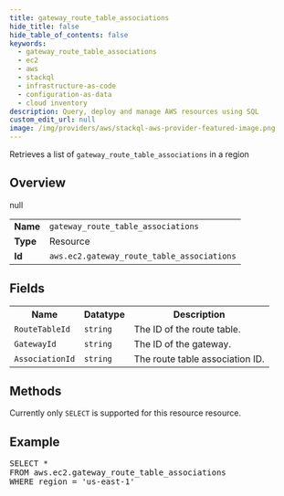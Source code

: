 ```yaml
---
title: gateway_route_table_associations
hide_title: false
hide_table_of_contents: false
keywords:
  - gateway_route_table_associations
  - ec2
  - aws
  - stackql
  - infrastructure-as-code
  - configuration-as-data
  - cloud inventory
description: Query, deploy and manage AWS resources using SQL
custom_edit_url: null
image: /img/providers/aws/stackql-aws-provider-featured-image.png
---
```

Retrieves a list of <code>gateway_route_table_associations</code> in a region

## Overview
<table><tbody>
<tr><td><b>Name</b></td><td><code>gateway_route_table_associations</code></td></tr>
<tr><td><b>Type</b></td><td>Resource</td></tr>
null
<tr><td><b>Id</b></td><td><code>aws.ec2.gateway_route_table_associations</code></td></tr>
</tbody></table>

## Fields
<table><tbody>
<tr><th>Name</th><th>Datatype</th><th>Description</th></tr>
<tr><td><code>RouteTableId</code></td><td><code>string</code></td><td>The ID of the route table.</td></tr><tr><td><code>GatewayId</code></td><td><code>string</code></td><td>The ID of the gateway.</td></tr><tr><td><code>AssociationId</code></td><td><code>string</code></td><td>The route table association ID.</td></tr>
</tbody></table>

## Methods
Currently only <code>SELECT</code> is supported for this resource resource.

## Example
<pre>
SELECT * 
FROM aws.ec2.gateway_route_table_associations
WHERE region = 'us-east-1'
</pre>

